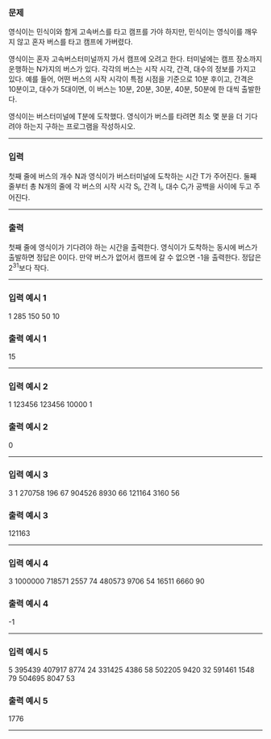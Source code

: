 ### 문제
<div class="problem-text" id="problem_description">
<p>영식이는 민식이와 함게 고속버스를 타고 캠프를 가야 하지만, 민식이는 영식이를 깨우지 않고 혼자 버스를 타고 캠프에 가버렸다.</p>
<p>영식이는 혼자 고속버스터미널까지 가서 캠프에 오려고 한다. 터미널에는 캠프 장소까지 운행하는 N가지의 버스가 있다. 각각의 버스는 시작 시각, 간격, 대수의 정보를 가지고 있다. 예를 들어, 어떤 버스의 시작 시각이 특점 시점을 기준으로 10분 후이고, 간격은 10분이고, 대수가 5대이면, 이 버스는 10분, 20분, 30분, 40분, 50분에 한 대씩 출발한다.</p>
<p>영식이는 버스터미널에 T분에 도착했다. 영식이가 버스를 타려면 최소 몇 분을 더 기다려야 하는지 구하는 프로그램을 작성하시오.</p>
</div>
<hr/>

### 입력
<p>첫째 줄에 버스의 개수 N과 영식이가 버스터미널에 도착하는 시간 T가 주어진다. 둘째 줄부터 총 N개의 줄에 각 버스의 시작 시각 S<sub>i</sub>, 간격 I<sub>i</sub>, 대수 C<sub>i</sub>가 공백을 사이에 두고 주어진다.</p>
<hr/>

### 출력
<p>첫째 줄에 영식이가 기다려야 하는 시간을 출력한다. 영식이가 도착하는 동시에 버스가 출발하면 정답은 0이다. 만약 버스가 없어서 캠프에 갈 수 없으면 -1을 출력한다. 정답은 2<sup>31</sup>보다 작다.</p>
<hr/>

### 입력 예시 1
1 285
150 50 10

### 출력 예시 1
15

<hr/>

### 입력 예시 2
1 123456
123456 10000 1

### 출력 예시 2
0

<hr/>

### 입력 예시 3
3 1
270758 196 67
904526 8930 66
121164 3160 56

### 출력 예시 3
121163

<hr/>

### 입력 예시 4
3 1000000
718571 2557 74
480573 9706 54
16511 6660 90

### 출력 예시 4
-1

<hr/>

### 입력 예시 5
5 395439
407917 8774 24
331425 4386 58
502205 9420 32
591461 1548 79
504695 8047 53

### 출력 예시 5
1776

<hr/>

